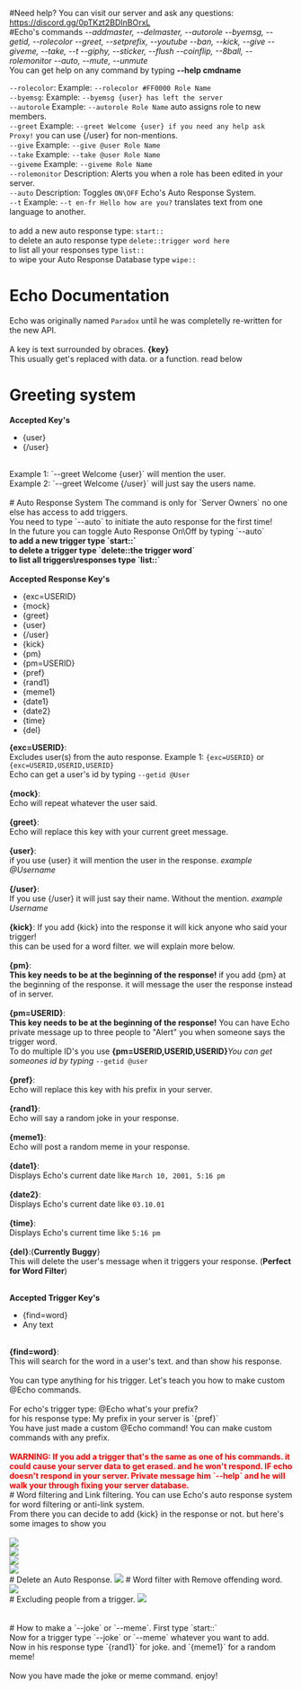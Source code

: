 #Need help?
You can visit our server and ask any questions: https://discord.gg/0pTKzt2BDInBOrxL
<Br>
#Echo's commands
<i>
--addmaster, --delmaster, --autorole
--byemsg, --getid, --rolecolor
--greet, --setprefix, --youtube
--ban, --kick, --give
--giveme, --take, --t
--giphy, --sticker, --flush
--coinflip, --8ball, --rolemonitor
--auto, --mute, --unmute
</i><Br>
You can get help on any command by typing <b>--help cmdname</b><br>

`--rolecolor`: Example: `--rolecolor #FF0000 Role Name`<br>
`--byemsg`: Example: `--byemsg {user} has left the server`<br>
`--autorole` Example: `--autorole Role Name` auto assigns role to new members.<br>
`--greet` Example: `--greet Welcome {user} if you need any help ask Proxy!` you can use {/user} for non-mentions.<br>
`--give` Example: `--give @user Role Name`<br>
`--take` Example: `--take @user Role Name`<br>
`--giveme` Example: `--giveme Role Name`<br>
`--rolemonitor` Description: Alerts you when a role has been edited in your server.<br>
`--auto` Description: Toggles `ON\OFF` Echo's Auto Response System.<br>
`--t` Example: `--t en-fr Hello how are you?` translates text from one language to another.<br>
<br>
to add a new auto response type: `start::`<br>
to delete an auto response type `delete::trigger word here`<br>
to list all your responses type `list::`<br>
to wipe your Auto Response Database type `wipe::`<br>

# Echo Documentation
Echo was originally named `Paradox` until he was completelly re-written for the new API.<br>
<Br>
A key is text surrounded by obraces. <b>{key}</b><br>
This usually get's replaced with data. or a function. read below<br>
# Greeting system
<b>Accepted Key's</b>
<ul>
  <li>{user}</li>
  <li>{/user}</li>
</ul>
<br>
Example 1: `--greet Welcome {user}` will mention the user.<br>
Example 2: `--greet Welcome {/user}` will just say the users name.<br>
<br>
# Auto Response System
The command is only for `Server Owners` no one else has access to add triggers.<br>
You need to type `--auto` to initiate the auto response for the first time!<br>
In the future you can toggle Auto Response On\Off by typing `--auto`<br>
<B>to add a new trigger type `start::`<br>
to delete a trigger type `delete::the trigger word`<br>
to list all triggers\responses type `list::`<br>
</b>
<br>
<b>Accepted Response Key's</b>
<ul>
  <li>{exc=USERID}</li>
  <li>{mock}</li>
  <li>{greet}</li>
  <li>{user}</li>
  <li>{/user}</li>
  <li>{kick}</li>
  <li>{pm}</li>
  <li>{pm=USERID}</li>
  <li>{pref}</li>
  <li>{rand1}</li>
  <li>{meme1}</li>
  <li>{date1}</li>
  <li>{date2}</li>
  <li>{time}</li>
  <li>{del}</li>
</ul>

<b>{exc=USERID}</b>:<Br>
Excludes user(s) from the auto response. Example 1: `{exc=USERID}` or `{exc=USERID,USERID,USERID}`<br>
Echo can get a user's id by typing `--getid @User`<br>
<br>
<b>{mock}</b>:<br>
Echo will repeat whatever the user said.<br>
<br>
<b>{greet}</b>:<br>
Echo will replace this key with your current greet message.<br>
<br>
<b>{user}</b>:<br>
if you use {user} it will mention the user in the response. <i>example @Username</i><br>
<br>
<b>{/user}</b>:<br>
If you use {/user} it will just say their name. Without the mention. <i>example Username</i><br>
<br>
<b>{kick}</b>:
If you add {kick} into the response it will kick anyone who said your trigger!<br>
this can be used for a word filter. we will explain more below.<br>
<br>
<b>{pm}</b>:<br>
<b>This key needs to be at the beginning of the response!</b> if you add {pm} at the beginning of the response. it will message the user the response instead of in server.<br>
<br>
<b>{pm=USERID}</b>:<br>
<b>This key needs to be at the beginning of the response!</b> You can have Echo private message up to three people to "Alert" you when someone says the trigger word.<br>
To do multiple ID's you use <b>{pm=USERID,USERID,USERID}</b><i>You can get someones id by typing</i> `--getid @user`<br>
<br>
<b>{pref}</b>:<br>
Echo will replace this key with his prefix in your server.<br>
<br>
<b>{rand1}</b>:<br>
Echo will say a random joke in your response.<Br>
<br>
<b>{meme1}</b>:<br>
Echo will post a random meme in your response.<br>
<br>
<b>{date1}</b>:<br>
Displays Echo's current date like `March 10, 2001, 5:16 pm`<br>
<br>
<b>{date2}</b>:<br>
Displays Echo's current date like `03.10.01`<br>
<br>
<b>{time}</b>:<br>
Displays Echo's current time like `5:16 pm`<Br>
<br>
<b>{del}</b>:(<b>Currently Buggy</b>}<br>
This will delete the user's message when it triggers your response. (<b>Perfect for Word Filter</b>)<br>
<br>

<b>Accepted Trigger Key's</b>
<ul>
  <li>{find=word}</li>
  <li>Any text</li>
</ul>
<br>
<b>{find=word}</b>:<br>
This will search for the word in a user's text. and than show his response.<br>
<Br>
You can type anything for his trigger. Let's teach you how to make custom @Echo commands.<br>
<br>
For echo's trigger type: @Echo what's your prefix?<Br>
for his response type: My prefix in your server is `{pref}`<br>
You have just made a custom @Echo command! You can make custom commands with any prefix.<br>
<br>
<b><font color="red">WARNING: If you add a trigger that's the same as one of his commands. it could cause your server data to get erased. and he won't respond. IF echo doesn't respond in your server. Private message him `--help` and he will walk your through
fixing your server database.</font></b>
<Br>
# Word filtering and Link filtering.
You can use Echo's auto response system for word filtering or anti-link system.<br>
From there you can decide to add {kick} in the response or not. but here's some images to show you<br>
<br>
<img src="https://github.com/proxikal/Echo/blob/master/word_filter_howto.PNG"><br>
<img src="https://github.com/proxikal/Echo/blob/master/word_filter_kick_howto.PNG"><br>
<img src="https://github.com/proxikal/Echo/blob/master/antilink_howto.PNG"><br>
<img src="https://github.com/proxikal/Echo/blob/master/antilink2_howto.PNG"><br>
# Delete an Auto Response.
<img src="https://github.com/proxikal/Echo/blob/master/delete_example.PNG">
# Word filter with Remove offending word.
<img src="https://github.com/proxikal/Echo/blob/master/word_filter_del_howto.PNG"><br>
# Excluding people from a trigger.
<img src="https://github.com/proxikal/Echo/blob/master/autoresp_exclude_howto.PNG"><br>
<br>
<br>
# How to make a `--joke` or `--meme`.
First type `start::`<br>
Now for a trigger type `--joke` or `--meme` whatever you want to add.<br>
Now in his response type `{rand1}` for joke. and `{meme1}` for a random meme!<br>
<br>
Now you have made the joke or meme command. enjoy!

